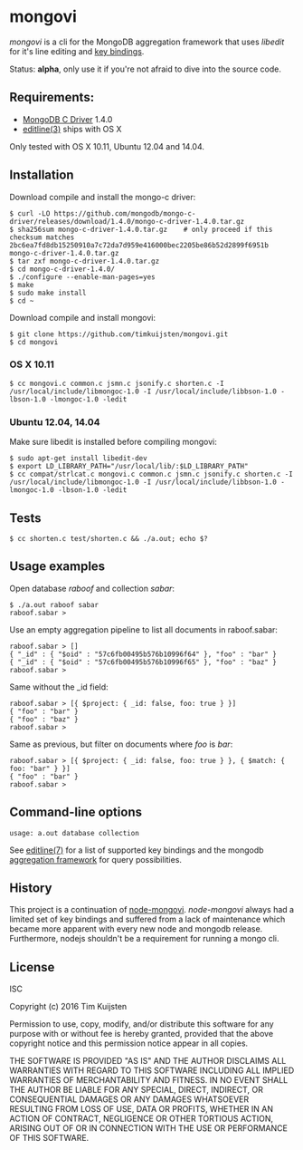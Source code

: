 # mongovi

*mongovi* is a cli for the MongoDB aggregation framework that uses *libedit* for
it's line editing and [key bindings].

Status: **alpha**, only use it if you're not afraid to dive into the source code.


## Requirements:
* [MongoDB C Driver] 1.4.0
* [editline(3)] ships with OS X

Only tested with OS X 10.11, Ubuntu 12.04 and 14.04.

## Installation

Download compile and install the mongo-c driver:

    $ curl -LO https://github.com/mongodb/mongo-c-driver/releases/download/1.4.0/mongo-c-driver-1.4.0.tar.gz
    $ sha256sum mongo-c-driver-1.4.0.tar.gz    # only proceed if this checksum matches
    2bc6ea7fd8db15250910a7c72da7d959e416000bec2205be86b52d2899f6951b  mongo-c-driver-1.4.0.tar.gz
    $ tar zxf mongo-c-driver-1.4.0.tar.gz
    $ cd mongo-c-driver-1.4.0/
    $ ./configure --enable-man-pages=yes
    $ make
    $ sudo make install
    $ cd ~

Download compile and install mongovi:

    $ git clone https://github.com/timkuijsten/mongovi.git
    $ cd mongovi

### OS X 10.11

    $ cc mongovi.c common.c jsmn.c jsonify.c shorten.c -I /usr/local/include/libmongoc-1.0 -I /usr/local/include/libbson-1.0 -lbson-1.0 -lmongoc-1.0 -ledit

### Ubuntu 12.04, 14.04

Make sure libedit is installed before compiling mongovi:

    $ sudo apt-get install libedit-dev
    $ export LD_LIBRARY_PATH="/usr/local/lib/:$LD_LIBRARY_PATH"
    $ cc compat/strlcat.c mongovi.c common.c jsmn.c jsonify.c shorten.c -I /usr/local/include/libmongoc-1.0 -I /usr/local/include/libbson-1.0 -lmongoc-1.0 -lbson-1.0 -ledit


## Tests

    $ cc shorten.c test/shorten.c && ./a.out; echo $?


## Usage examples

Open database *raboof* and collection *sabar*:

    $ ./a.out raboof sabar
    raboof.sabar > 

Use an empty aggregation pipeline to list all documents in raboof.sabar:

    raboof.sabar > []
    { "_id" : { "$oid" : "57c6fb00495b576b10996f64" }, "foo" : "bar" }
    { "_id" : { "$oid" : "57c6fb00495b576b10996f65" }, "foo" : "baz" }
    raboof.sabar > 

Same without the _id field:

    raboof.sabar > [{ $project: { _id: false, foo: true } }]
    { "foo" : "bar" }
    { "foo" : "baz" }
    raboof.sabar > 

Same as previous, but filter on documents where *foo* is *bar*:

    raboof.sabar > [{ $project: { _id: false, foo: true } }, { $match: { foo: "bar" } }]
    { "foo" : "bar" }
    raboof.sabar > 


## Command-line options

    usage: a.out database collection

See [editline(7)] for a list of supported key bindings and the mongodb
[aggregation framework] for query possibilities.


## History

This project is a continuation of [node-mongovi]. *node-mongovi* always had a
limited set of key bindings and suffered from a lack of maintenance which became
more apparent with every new node and mongodb release. Furthermore, nodejs
shouldn't be a requirement for running a mongo cli.


## License

ISC

Copyright (c) 2016 Tim Kuijsten

Permission to use, copy, modify, and/or distribute this software for any
purpose with or without fee is hereby granted, provided that the above
copyright notice and this permission notice appear in all copies.

THE SOFTWARE IS PROVIDED "AS IS" AND THE AUTHOR DISCLAIMS ALL WARRANTIES
WITH REGARD TO THIS SOFTWARE INCLUDING ALL IMPLIED WARRANTIES OF
MERCHANTABILITY AND FITNESS. IN NO EVENT SHALL THE AUTHOR BE LIABLE FOR
ANY SPECIAL, DIRECT, INDIRECT, OR CONSEQUENTIAL DAMAGES OR ANY DAMAGES
WHATSOEVER RESULTING FROM LOSS OF USE, DATA OR PROFITS, WHETHER IN AN
ACTION OF CONTRACT, NEGLIGENCE OR OTHER TORTIOUS ACTION, ARISING OUT OF
OR IN CONNECTION WITH THE USE OR PERFORMANCE OF THIS SOFTWARE.


[editline(7)]: http://man.openbsd.org/editline.7
[editline(3)]: http://man.openbsd.org/editline.3
[key bindings]: http://man.openbsd.org/editline.7#Input_character_bindings
[MongoDB C Driver]: http://mongoc.org/
[aggregation framework]: https://docs.mongodb.com/manual/reference/operator/aggregation/
[node-mongovi]: https://www.npmjs.com/package/mongovi
